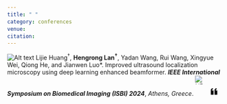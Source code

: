 ```yaml
---
title: " "
category: conferences
venue:
citation:
---
```


<img src="../images/conference.png" alt="Alt text" width="20" height="20"> Lijie Huang<sup>†</sup>, **Hengrong Lan<sup>†</sup>**, Yadan Wang, Rui Wang, Xingyue Wei, Qiong He, and Jianwen Luo\*. Improved ultrasound localization microscopy using deep learning enhanced beamformer. _**IEEE International Symposium on Biomedical Imaging (ISBI) 2024**_, _Athens, Greece_.
<a href="https://ieeexplore.ieee.org/abstract/document/10635497" target="_blank">
  <img src="../images/PDF.png" alt="URL" width="20" height="20" style="display: inline-block; margin-right: 10px;"></a>
<a href="https://scholar.googleusercontent.com/scholar.bib?q=info:ooapwyPMCGMJ:scholar.google.com/&output=citation&scisdr=ClGdMzbfEIvW5r7K2R8:AFWwaeYAAAAAZwvMwR-kvOA7uBQbk9ApB0hyDEc&scisig=AFWwaeYAAAAAZwvMwZwksllxpwn9k8wWdRd6pns&scisf=4&ct=citation&cd=-1&hl=zh-CN" target="_blank">
<img src="../images/cite.png" alt="Cite" width="20" height="20" style="display: inline-block; margin-right: 10px;"></a>


